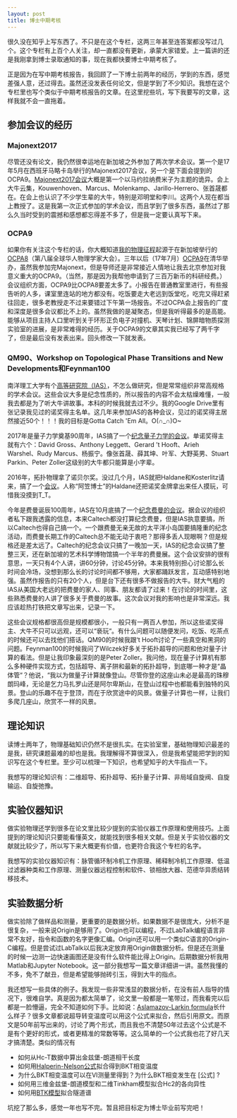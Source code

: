 ```yaml
---
layout: post
title: 博士中期考核
---
```


很久没在知乎上写东西了。不只是在这个专栏，这两三年甚至连答案都没写过几个。这个专栏有上百个人关注，却一直都没有更新，承蒙大家错爱。上一篇讲的还是我刚拿到博士录取通知的事，现在我都快要博士中期考核了。

正是因为在写中期考核报告，我回顾了一下博士前两年的经历，学到的东西，感觉差强人意，还过得去。虽然还没发表任何论文，但是学到了不少知识。我想在这个专栏里也写个类似于中期考核报告的文章。在这里挖些坑，写下我要写的文章，这样我就不会一直拖着。

## 参加会议的经历

### Majonext2017

尽管还没有论文，我仍然很幸运地在新加坡之外参加了两次学术会议。第一个是17年5月在西班牙马略卡岛举行的Majonext2017会议，另一个是下面会提到的OCPA9。[Majonext2017会议](http://majonext2017.ifisc.uib-csic.es/)大概是第一个以马约拉纳费米子为主题的诡异。会上大牛云集，Kouwenhoven、Marcus、Molenkamp、Jarillo-Herrero、张首晟都在。在会上也认识了不少学生辈的大牛，特别是邓明堂和李川。这两个人现在都当上教授了。这是我第一次正式参加的学术会议，而且学到了很多东西，虽然过了那么久当时受到的震撼和感想都忘得差不多了，但是我一定要认真写下来。

### OCPA9

如果你有关注这个专栏的话，你大概知道[我的物理征程](https://zhuanlan.zhihu.com/p/19788446)起源于在新加坡举行的[OCPA8](https://livestream.com/NTU/ocpa8)（第八届全球华人物理学家大会）。三年以后（17年7月）[OCPA9](http://ocpaweb.org/home/ocpa9-conference/)在清华举办，虽然我参加完Majonext，但是导师还是非常接近人情地让我去北京参加对我意义重大的OCPA9。（当然，那是因为我帮他申请到了三百万新币的科研经费。）会议组织方面，OCPA9比OCPA8要差太多了。小报告在普通教室里进行，有些报告听的人多，课室里连站的地方都没有。吃饭要走大老远到饭堂吃，吃完又得赶紧往回走，很多老教授走不过来要错过下午第一场报告。不过OCPA会上报告的广度和深度是很多会议都比不上的。虽然我做的是凝聚态，但是我听得最多的是高能。能够从项目主持人口里听到关于环形正负电子对撞机、天琴计划、锦屏暗物质探测实验室的进展，是非常难得的经历。关于OCPA9的文章其实我已经写了两千字了，但是最后没有发表出来。回头修改一下就发表。

### QM90、Workshop on Topological Phase Transitions and New Developments和Feynman100

南洋理工大学有个[高等研究院（IAS）](https://www.ntu.edu.sg/ias/Pages/default.aspx)，不怎么做研究，但是常常组织非常高规格的学术会议。这些会议大多是纪念性质的，所以报告的内容不会太枯燥难懂，一般我去都是为了听大牛讲故事。本科的时候我就去过不少。我的Google Drive里有张记录我见过的诺奖得主名单。这几年来参加IAS的各种会议，见过的诺奖得主居然接近50个！！！我的目标是Gotta Catch 'Em All。O(∩_∩)O~

2017年是量子力学奠基90周年，IAS搞了一个[纪念量子力学的会议](https://www.ntu.edu.sg/IAS/Events/2017/QM90/Pages/default.aspx)。单诺奖得主就有六个：David Gross、Anthony Leggett、Gerard ’t Hooft、Arieh Warshel、​Rudy Marcus、杨振宁。像张首晟、薛其坤、叶军、大野英男、Stuart Parkin、Peter Zoller这级别的大牛都只能算是小字辈。

2016年，拓扑物理拿了诺贝尔奖。没过几个月，IAS就把Haldane和Kosterlitz请来，搞了一个[会议](https://www.ntu.edu.sg/IAS/Events/2017/TPT17/Pages/default.aspx)。人称“阿笠博士”的Haldane还把诺奖金牌拿出来任人摸玩，可惜我没摸到T_T。

今年是费曼诞辰100周年，IAS在10月底搞了一个[纪念费曼的会议](https://www.ntu.edu.sg/IAS/Events/2018/RF100/Pages/default.aspx)。据会议的组织者私下跟我透露的信息，本来Caltech都没打算纪念费曼，但是IAS执意要搞，所以Caltech也得自己搞一个。一个跟费曼无亲无故的太平洋小岛国要搞隆重的纪念活动，而费曼长期工作的Caltech总不能无动于衷吧？那得多丢人现眼啊？但是规格还是差太远了。Caltech的纪念会议只搞了一晚加一天，IAS的纪念会议搞了整整三天，还在新加坡的艺术科学博物馆搞一个半年的费曼展。这个会议安排的很有意思，一天只有4个人讲，讲60分钟，讨论45分钟。本来我特别担心讨论那么长时间会冷场，没想到那么长的讨论时间都不够用，大家都踊跃发言，互动感特别地强。虽然作报告的只有20个人，但是台下还有很多不做报告的大牛。财大气粗的IAS从美国大老远的把费曼的家人、同事、朋友都请了过来！在讨论的时间里，这些熟悉费曼的人讲了很多关于费曼的故事。这次会议对我的影响也是非常深远。我应该趁热打铁把文章写出来，记录一下。

这些会议规格都很高但是规模都很小，一般只有一两百人参加，所以这些诺奖得主、大牛不只可以远观，还可以“亵玩“。有什么问题可以随便发问，吃饭、吃茶点的时候还可以去找他们搭话。QM90的时候我跟‘t Hooft讨论了一些真空和黑洞的问题。Feynman100的时候我问了Wilczek好多关于拓扑超导的问题和他对量子计算的看法。但是让我印象最深刻的是Peter Zoller。我问他，现在量子计算机有那么多种硬件实现方式，包括超导、离子阱和最新的拓扑超导，到底哪一种才是“晶体管“？他说，“我以为做量子计算就像登山。尽管你登的这座山未必是最高的珠穆朗玛峰，无论是乞力马扎罗山还是阿尔卑斯山，在登山过程中也都能看到独特的风景。登山的乐趣不在于登顶，而在于欣赏途中的风景。做量子计算也一样，让我们多爬几座山，欣赏不一样的风景。

## 理论知识

读博士两年了，物理基础知识仍然不是很扎实。在实验室里，基础物理知识最差的是我，研究课题最难的却也是我。我理解得不算很深入，但是我希望能把学到的知识写在这个专栏里。至少可以梳理一下知识，也希望知乎的大牛指点一下。

我想写的理论知识有：二维超导、拓扑超导、拓扑量子计算、非局域自旋阀、自旋输运、自旋弛豫。

## 实验仪器知识

做实验物理还学到很多在论文里比较少提到的实验仪器工作原理和使用技巧。上面提到的理论知识只要能看懂英文，就能找到很多相关文献。但是关于实验仪器的文献就比较少了，所以写下来大概更有价值，也更符合我这个专栏的名字。

我想写的实验仪器知识有：脉管循环制冷机工作原理、稀释制冷机工作原理、低温过滤器种类和工作原理、测量仪器远程控制和软件、锁相放大器、范德华异质结转移技术。

## 实验数据分析

做实验除了做样品和测量，更重要的是数据分析。如果数据不是很庞大，分析不是很复杂，一般来说Origin是够用了。Origin也可以编程，不过LabTalk编程语言非常不友好，指令和函数的名字更像汇编。Origin还可以用一个类似C语言的Origin-C编程。但是尝试过LabTalk以后我决定放弃用Origin做数据分析。但是还在测量的时候一边测一边快速画图还是没有什么软件能比得上Origin。后期数据分析我用Matlab和Jupyter Notebook。这一部分我想写一篇文章详细讲一讲。虽然我懂的不多，免不了献丑，但是希望能够抛砖引玉，得到大牛的指点。

我还想写一些具体的例子。我发现一些非常浅显的数据分析，在没有前人指导的情况下，很难自学。真是因为都太简单了，论文里一般都是一笔带过，而我看完以后都是一脸懵逼，完全不知道如何下手。比如说：[Aslamazov-Larkin formula](https://www.sciencedirect.com/science/article/abs/pii/0375960168906233)长什么样子？很多文章都说超导转变温度可以用这个公式来拟合，然后引用原文。而原文是50年前写出来的，讨论了两个形式，而且我也不清楚50年过去这个公式是不是有个更好的形式，或者更精准的常数等等。这么简单的一个公式我也花了好几天才搞清楚。类似的情况有

- 如何从Hc-T数据中算出金兹堡-朗道相干长度
- 如何用[Halperin-Nelson公式](https://journals.aps.org/prl/abstract/10.1103/PhysRevLett.41.121)拟合得到BKT相变温度
- 为什么BKT相变温度可以在VI测量里得到？为什么BKT相变发生在 [公式] ?
- 如何用三维金兹堡-朗道模型和二维Tinkham模型拟合Hc2的各向异性
- 如何用[BTK模型](https://journals.aps.org/prb/abstract/10.1103/PhysRevB.25.4515)拟合隧道谱

坑挖了那么多，感觉一年也写不完。暂且把目标定为博士毕业前写完吧！
